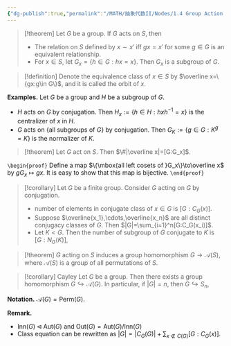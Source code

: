 ```yaml
---
{"dg-publish":true,"permalink":"/MATH/抽象代数II/Nodes/1.4 Group Action on a Set/","dgPassFrontmatter":true}
---
```



> [!theorem]
> Let $G$ be a group. If $G$ acts on $S$, then
> - The relation on $S$ defined by $x\sim x'$ iff $gx=x'$ for some $g\in G$ is an equivalent relationship.
> - For $x\in S$, let $G_x=\{h\in G:hx=x\}$. Then $G_x$ is a subgroup of $G$.


> [!definition]
> Denote the equivalence class of $x\in S$ by $\overline x=\{gx:g\in G\}$, and it is called the orbit of $x$.

**Examples.** Let $G$ be a group and $H$ be a subgroup of $G$.
- $H$ acts on $G$ by conjugation. Then $H_x:=\{h\in H:hxh^{-1}=x\}$ is the centralizer of $x$ in $H$.
- $G$ acts on $\{\mbox{all subgroups of }G\}$ by conjugation. Then $G_K:=\{g\in G:K^g=K\}$ is the normalizer of $K$.

> [!theorem]
> Let $G$ act on $S$. Then $\#|\overline x|=[G:G_x]$. 

`\begin{proof}`
Define a map $\{\mbox{all left cosets of }G_x\}\to\overline x$ by $gG_x\mapsto gx$. It is easy to show that this map is bijective.
`\end{proof}`


> [!corollary]
> Let $G$ be a finite group. Consider $G$ acting on $G$ by conjugation.
> - number of elements in conjugate class of $x\in G$ is $[G:C_G(x)]$.
> - Suppose $\overline{x_1},\cdots,\overline{x_n}$ are all distinct conjugacy classes of $G$. Then $|G|=\sum_{i=1}^n[G:C_G(x_i)]$. 
> - Let $K<G$. Then the number of subgroup of $G$ conjugate to $K$ is $[G:N_G(K)]$,

> [!theorem]
> $G$ acting on $S$ induces a group homomorphism $G\to\mathcal A(S)$, where $\mathcal A(S)$ is a group of all permutations of $S$.

> [!corollary] Cayley
> Let $G$ be a group. Then there exists a group homomorphism $G\hookrightarrow\mathcal A(G)$. In particular, if $|G|=n$, then $G\hookrightarrow S_n$, 

**Notation.** $\mathcal A(G)=\mathrm{Perm}(G)$.

**Remark.**
- $\mathrm{Inn}(G)\lhd\mathrm{Aut}(G)$ and $\mathrm{Out}(G)=\mathrm{Aut}(G)/\mathrm{Inn}(G)$
- Class equation can be rewritten as $|G|=|C_G(G)|+\sum_{x\not\in C(G)}[G:C_G(x)]$.

